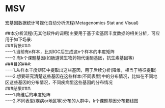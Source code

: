# MSV
宏基因数据统计可视化自动分析流程(Metagenomics Stat and Visual)

##本分析流程(无其他软件的调用)主要用于基于宏基因丰度数据的相关分析，可应用于如下场景:<br>
###背景###:<br>
----1.当前有n样本，比对IGC后生成这n个样本的丰度矩阵<br>
----2.有k个课题基因(如肠道微生物药物代谢酶基因，抗生素基因等)<br>
###目的###:<br>
----1.从样本丰度矩阵中提取出这些基因，用于后续分析(降维，相当于特征提取)<br>
----2.想要研究清楚这些基因在这些样本(不同表型)中的分布情况，比如在不同地区这些基因的分布情况，不同疾病里这些基因的分布情况<br>
###结果###:<br>
----1.降维后的丰度矩阵<br>
----2.不同表型(疾病or地区等)分布的人群中，k个课题基因分布箱线图<br>
   
